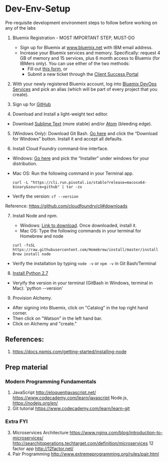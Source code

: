 # Dev-Env-Setup
Pre-requisite development environment steps to follow before working on any of the labs

1. Bluemix Registration - MOST IMPORTANT STEP, MUST-DO
   * Sign up for Bluemix at www.bluemix.net with IBM email address.
   * Increase your Bluemix services and memory. Specifically: request 4 GB of memory and 15 services, plus 6 month access to Bluemix (for IBMers only). You can use either of the two methods:
      * Fill out [this form](https://ibm.biz/bluemixsupport), or
      * Submit a new ticket through the [Client Success Portal](https://support.ibmcloud.com/ics/support/mylogin.asp?login=bluemix)

2.	With your newly registered Bluemix account, log into [Bluemix DevOps Services](https://hub.jazz.net) and pick an alias (which will be part of every project that you create).

3.	Sign up for [GitHub](https://github.com/)

4.	Download and Install a light-weight text editor.
  * Download [Sublime Text](https://www.sublimetext.com/) (more stable) and/or [Atom](https://atom.io/) (bleeding edge).

5. (Windows Only): Download Git Bash. [Go here](https://git-scm.com/downloads) and click the “Download for Windows” button. Install it and accept all defaults.

6.	Install Cloud Foundry command-line interface.
  * Windows: [Go here](https://github.com/cloudfoundry/cli#installers-and-compressed-binaries) and pick the “Installer” under windows for your distribution.
  * Mac OS: Run the following command in your Terminal app.

    ```
    curl -L "https://cli.run.pivotal.io/stable?release=macosx64-binary&source=github" | tar -zx
    ```

  * Verify the version: `cf --version`

  Reference: https://github.com/cloudfoundry/cli#downloads

7.	Install Node and npm.
    * Windows: [Link to download](https://nodejs.org/en/). Once downloaded, install it.
    * Mac OS: Type the following commands in your terminal for Homebrew and node

    ```
    curl -fsSL https://raw.githubusercontent.com/Homebrew/install/master/install
    Brew install node
    ```

  * Verify the installation by typing `node -v` or `npm -v` in Git Bash/Terminal

8. [Install Python 2.7](https://www.python.org/downloads/)
 * Veryify the version in your terminal (GitBash in Windows, terminal in Mac): 'python --version'
 
9. Provision Alchemy. 
  * After signing into Bluemix, click on "Catalog" in the top right hand corner.  
  * Then click on "Watson" in the left hand bar.
  * Click on Alchemy and "create." 

## References:
1. https://docs.npmjs.com/getting-started/installing-node

## Prep material
### Modern Programming Fundamentals
1.	JavaScript
http://eloquentjavascript.net/
https://www.codecademy.com/learn/javascript
Node.js, https://nodejs.org/en/
2.	Git tutorial
https://www.codecademy.com/learn/learn-git

### Extra FYI
3.	Microservices Architecture
https://www.nginx.com/blog/introduction-to-microservices/
http://searchitoperations.techtarget.com/definition/microservices
12 factor app
http://12factor.net/
4.	Pair Programming
http://www.extremeprogramming.org/rules/pair.html
